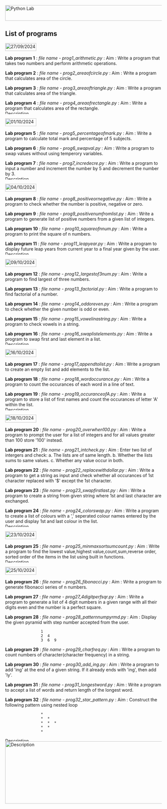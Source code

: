 

<img src="https://img.shields.io/badge/MCA_1st_Semester_Python_Lab_Programs-darkblue?style=for-the-badge" alt="Python Lab" width="600" height="50">

##  List of programs

<img src="https://img.shields.io/badge/27_09_2024-darkgreen?style=for-the-badge&logo=python&logoColor=yellow" alt="27/09/2024" width="100" height="25">

**Lab program 1** : _file name - prog1_arithmetic.py_ :
                    Aim : Write a program that takes two numbers and perform arithmetic operations.

**Lab program 2** : _file name - prog2_areaofcircle.py_ :
                    Aim : Write a program that calculates area of the circle.

**Lab program 3** : _file name - prog3_areaoftriangle.py_ :
                    Aim : Write a program that calculates area of the triangle.

**Lab program 4** : _file name - prog4_areaofrectangle.py_ :
                    Aim : Write a program that calculates area of the rectangle.
<img src="https://i.giphy.com/media/v1.Y2lkPTc5MGI3NjExdmpsc3dpOXFyMzh4Z2w3dGgyeDV5cGo1czdxMHlxNXFsNDc0NHRvbSZlcD12MV9pbnRlcm5hbF9naWZfYnlfaWQmY3Q9Zw/PR957OU7L95HdIpfQM/giphy.gif" alt="Description" width="1200" height="10">

<img src="https://img.shields.io/badge/01_10_2024-darkgreen?style=for-the-badge&logo=python&logoColor=yellow" alt="01/10/2024" width="100" height="25">

**Lab program 5** : _file name - prog5_percentageofmark.py_ :
                    Aim : Write a program to calculate total mark and percentage of 5 subjects.

**Lab program 6** : _file name - prog6_swapval.py_ :
                    Aim : Write a program to swap values without using temperory variables.

**Lab program 7** : _file name - prog7_incredecre.py_ :
                    Aim : Write a program to input a number and increment the number by 5 and
                          decrement the number by 3.
<img src="https://i.giphy.com/media/v1.Y2lkPTc5MGI3NjExdmpsc3dpOXFyMzh4Z2w3dGgyeDV5cGo1czdxMHlxNXFsNDc0NHRvbSZlcD12MV9pbnRlcm5hbF9naWZfYnlfaWQmY3Q9Zw/PR957OU7L95HdIpfQM/giphy.gif" alt="Description" width="1200" height="10">

<img src="https://img.shields.io/badge/04_10_2024-darkgreen?style=for-the-badge&logo=python&logoColor=yellow" alt="04/10/2024" width="100" height="25">

**Lab program 8** : _file name - prog8_positiveornegative.py_ :
                    Aim : Write a program to check whether the number is positive, negative or zero.

**Lab program 9** : _file name - prog9_positivenumfromlist.py_ :
                    Aim : Write a program to generate list of positive numbers from a given list of integers.

**Lab program 10** : _file name - prog10_squareofnnum.py_ :
                    Aim : Write a program to print the square of n numbers.

**Lab program 11** : _file name - prog11_leapyear.py_ :
                    Aim : Write a program to display future leap years from current year to a final year given by the user.
<img src="https://i.giphy.com/media/v1.Y2lkPTc5MGI3NjExdmpsc3dpOXFyMzh4Z2w3dGgyeDV5cGo1czdxMHlxNXFsNDc0NHRvbSZlcD12MV9pbnRlcm5hbF9naWZfYnlfaWQmY3Q9Zw/PR957OU7L95HdIpfQM/giphy.gif" alt="Description" width="1200" height="10">

<img src="https://img.shields.io/badge/09_10_2024-darkgreen?style=for-the-badge&logo=python&logoColor=yellow" alt="09/10/2024" width="100" height="25">

**Lab program 12** : _file name - prog12_largestof3num.py_ :
                    Aim : Write a program to find largest of three numbers.

**Lab program 13** : _file name - prog13_factorial.py_ :
                    Aim : Write a program to find factorial of a number.

**Lab program 14** : _file name - prog14_oddoreven.py_ :
                    Aim : Write a program to check whether the given number is odd or even.

**Lab program 15** : _file name - prog15_vowelinastring.py_ :
                    Aim : Write a program to check vowels in a string.

**Lab program 16** : _file name - prog16_swaplistelements.py_ :
                    Aim : Write a program to swap first and last element in a list.
<img src="https://i.giphy.com/media/v1.Y2lkPTc5MGI3NjExdmpsc3dpOXFyMzh4Z2w3dGgyeDV5cGo1czdxMHlxNXFsNDc0NHRvbSZlcD12MV9pbnRlcm5hbF9naWZfYnlfaWQmY3Q9Zw/PR957OU7L95HdIpfQM/giphy.gif" alt="Description" width="1200" height="10">

<img src="https://img.shields.io/badge/16_10_2024-darkgreen?style=for-the-badge&logo=python&logoColor=yellow" alt="16/10/2024" width="100" height="25">

**Lab program 17** : _file name - prog17_appendtolist.py_ :
                    Aim : Write a program to create an empty list and add elements to the list.

**Lab program 18** : _file name - prog18_wordoccurance.py_ :
                    Aim : Write a program to count the occurances of each word in a line of text.

**Lab program 19** : _file name - prog19_occuranceofA.py_ :
                    Aim : Write a program to store a list of first names and count the occurances of letter 'A' within the list.
<img src="https://i.giphy.com/media/v1.Y2lkPTc5MGI3NjExdmpsc3dpOXFyMzh4Z2w3dGgyeDV5cGo1czdxMHlxNXFsNDc0NHRvbSZlcD12MV9pbnRlcm5hbF9naWZfYnlfaWQmY3Q9Zw/PR957OU7L95HdIpfQM/giphy.gif" alt="Description" width="1200" height="10">

<img src="https://img.shields.io/badge/18_10_2024-darkgreen?style=for-the-badge&logo=python&logoColor=yellow" alt="18/10/2024" width="100" height="25">

**Lab program 20** : _file name - prog20_overwhen100.py_ :
                    Aim : Write a program to prompt the user for a list of integers and for all values greater than 100 store '100' instead.

**Lab program 21** : _file name - prog21_intcheck.py_ :
                    Aim : Enter two list of intergers and check:
                          a. The lists are of same length.
                          b. Whether the lists sums to same values.
                          c. Whether any value occur in both.

**Lab program 22** : _file name - prog22_replacewithdollar.py_ :
                    Aim : Write a program to get a string as input and check whether all occurances of 1st character replaced with '$' except the 1st character.

**Lab program 23** : _file name - prog23_swapfirstlast.py_ :
                    Aim : Write a program to create a string from given string where 1st and last character are exchanged.

**Lab program 24** : _file name - prog24_colorswap.py_ :
                    Aim : Write a program to create a list of colours with a ',' seperated colour names entered by the user and display 1st and last colour in the list.
<img src="https://i.giphy.com/media/v1.Y2lkPTc5MGI3NjExdmpsc3dpOXFyMzh4Z2w3dGgyeDV5cGo1czdxMHlxNXFsNDc0NHRvbSZlcD12MV9pbnRlcm5hbF9naWZfYnlfaWQmY3Q9Zw/PR957OU7L95HdIpfQM/giphy.gif" alt="Description" width="1200" height="10">

<img src="https://img.shields.io/badge/23_10_2024-darkgreen?style=for-the-badge&logo=python&logoColor=yellow" alt="23/10/2024" width="100" height="25">

**Lab program 25** : _file name - prog25_minmaxsortsumcount.py_ :
                    Aim : Write a program to find the lowest value,highest value,count,sum,reverse order, sorted order of the items in the list using built in functions.
<img src="https://i.giphy.com/media/v1.Y2lkPTc5MGI3NjExdmpsc3dpOXFyMzh4Z2w3dGgyeDV5cGo1czdxMHlxNXFsNDc0NHRvbSZlcD12MV9pbnRlcm5hbF9naWZfYnlfaWQmY3Q9Zw/PR957OU7L95HdIpfQM/giphy.gif" alt="Description" width="1200" height="10">

<img src="https://img.shields.io/badge/25_10_2024-darkgreen?style=for-the-badge&logo=python&logoColor=yellow" alt="25/10/2024" width="100" height="25">

**Lab program 26** : _file name - prog26_fibonacci.py_ :
                    Aim : Write a program to generate fibonacci series of n numbers.

**Lab program 27** : _file name - prog27_4digitperfsqr.py_ :
                    Aim : Write a program to generate a list of 4 digit numbers in a given range with all their digits even and the number is a perfect square.

**Lab program 28** : _file name - prog28_patternnumpyrmd.py_ :
                    Aim : Display the given pyramid with step number accepted from the user.
                    
                    1
                    2  4
                    3  6  9

**Lab program 29** : _file name - prog29_charfreq.py_ :
                    Aim : Write a program to count numbers of character(character frequency) in a string.

**Lab program 30** : _file name - prog30_add_ing.py_ :
                    Aim : Write a program to add 'ing' at the end of a given string. If it already ends with 'ing', then add 'ly'.

**Lab program 31** : _file name - prog31_longestword.py_ :
                    Aim : Write a program to accept a list of words and return length of the longest word.

**Lab program 32** : _file name - prog32_star_pattern.py_ :
                    Aim : Construct the following pattern using nested loop
                    
                    *
                    *  *
                    *  *  *
                    *  *
                    *

<img src="https://i.giphy.com/media/v1.Y2lkPTc5MGI3NjExdmpsc3dpOXFyMzh4Z2w3dGgyeDV5cGo1czdxMHlxNXFsNDc0NHRvbSZlcD12MV9pbnRlcm5hbF9naWZfYnlfaWQmY3Q9Zw/PR957OU7L95HdIpfQM/giphy.gif" alt="Description" width="1200" height="10">

<img src="https://i.giphy.com/media/v1.Y2lkPTc5MGI3NjExeWI5cGphaHZ5OTB1dXp0MThvaW1zMnlwcWhjZ3I1a2E1Yjc2OXFpdyZlcD12MV9pbnRlcm5hbF9naWZfYnlfaWQmY3Q9Zw/coxQHKASG60HrHtvkt/giphy.gif" alt="Description" width="1200" height="200">



